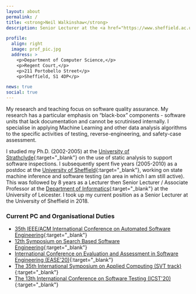 ```yaml
---
layout: about
permalink: /
title: <strong>Neil Walkinshaw</strong>
description: Senior Lecturer at the <a href="https://www.sheffield.ac.uk/dcs/indexdcs">Department of Computer Science</a>, at the University of Sheffield.

profile:
  align: right
  image: prof_pic.jpg
  address: >
    <p>Department of Computer Science,</p>
    <p>Regent Court,</p>
    <p>211 Portobello Street</p>
    <p>Sheffield, S1 4DP</p>

news: true
social: true
---
```


My research and teaching focus on software quality assurance. My research has a particular emphasis on “black-box” components - software units that lack documentation and cannot be scrutinised internally. I specialise in applying Machine Learning and other data analysis algorithms to the specific activities of testing, reverse-engineering, and safety-case assessment.

I studied my Ph.D. (2002-2005) at the [University of Strathclyde](https://www.strath.ac.uk/science/computerinformationsciences/){:target="\_blank"} on the use of static analysis to support software inspections. I subsequently spent five years (2005-2010) as a postdoc at the [University of Sheffield](https://www.sheffield.ac.uk/dcs/indexdcs){:target="\_blank"}, working on state machine inference and software testing (an area in which I am still active). This was followed by 8 years as a Lecturer then Senior Lecturer / Associate Professor at the [Department of Informatics](https://www2.le.ac.uk/departments/informatics){:target="\_blank"} at the University of Leicester. I took up my current position as a Senior Lecturer at the University of Sheffield in 2018.

### Current PC and Organisational Duties

* [35th IEEE/ACM International Conference on Automated Software Engineering](https://a2i2.github.io/ase2020/){:target="\_blank"}
* [12th Symposium on Search Based Software Engineering](http://ssbse2020.di.uniba.it/){:target="\_blank"}
* [International Conference on Evaluation and Assessment in Software Engineering (EASE'20)](https://www.ntnu.edu/ease2020){:target="\_blank"}
* [The 35th International Symposium on Applied Computing (SVT track)](http://guedemann.org/svt2020/){:target="\_blank"}
* [The 13th International Conference on Software Testing (ICST'20)](http://www.icst2020.info/){:target="\_blank"}
